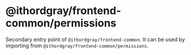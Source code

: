 # @ithordgray/frontend-common/permissions

Secondary entry point of `@ithordgray/frontend-common`. It can be used by importing from `@ithordgray/frontend-common/permissions`.
